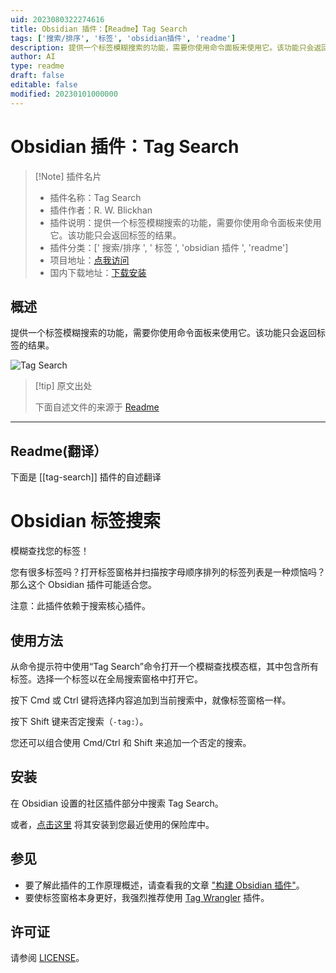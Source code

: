 ```yaml
---
uid: 2023080322274616
title: Obsidian 插件：【Readme】Tag Search
tags: ['搜索/排序', '标签', 'obsidian插件', 'readme']
description: 提供一个标签模糊搜索的功能，需要你使用命令面板来使用它。该功能只会返回标签的结果。
author: AI
type: readme
draft: false
editable: false
modified: 20230101000000
---
```


# Obsidian 插件：Tag Search

> [!Note] 插件名片
> - 插件名称：Tag Search
> - 插件作者：R. W. Blickhan
> - 插件说明：提供一个标签模糊搜索的功能，需要你使用命令面板来使用它。该功能只会返回标签的结果。
> - 插件分类：[' 搜索/排序 ', ' 标签 ', 'obsidian 插件 ', 'readme']
> - 项目地址：[点我访问](https://github.com/rwblickhan/obsidian-tag-search)
> - 国内下载地址：[下载安装](https://pkmer.cn/products/plugin/pluginMarket/?tag-search)

## 概述

提供一个标签模糊搜索的功能，需要你使用命令面板来使用它。该功能只会返回标签的结果。

![Tag Search](https://cdn.pkmer.cn/covers/tag-search.PNG!pkmer)

> [!tip] 原文出处
>
>下面自述文件的来源于 [Readme](https://ghproxy.net/https://raw.githubusercontent.com/rwblickhan/obsidian-tag-search/master/README.md)
>

---

## Readme(翻译）

下面是 [[tag-search]] 插件的自述翻译

# Obsidian 标签搜索

模糊查找您的标签！

您有很多标签吗？打开标签窗格并扫描按字母顺序排列的标签列表是一种烦恼吗？那么这个 Obsidian 插件可能适合您。

注意：此插件依赖于搜索核心插件。

## 使用方法

从命令提示符中使用“Tag Search”命令打开一个模糊查找模态框，其中包含所有标签。选择一个标签以在全局搜索窗格中打开它。

按下 Cmd 或 Ctrl 键将选择内容追加到当前搜索中，就像标签窗格一样。

按下 Shift 键来否定搜索（`-tag:`）。

您还可以组合使用 Cmd/Ctrl 和 Shift 来追加一个否定的搜索。

## 安装

在 Obsidian 设置的社区插件部分中搜索 Tag Search。

或者，[点击这里](https://obsidian-plugins.peak-dev.org/show/tag-search) 将其安装到您最近使用的保险库中。

## 参见

- 要了解此插件的工作原理概述，请查看我的文章 ["构建 Obsidian 插件"](https://rwblickhan.org/technical/obsidian-plugin/)。
- 要使标签窗格本身更好，我强烈推荐使用 [Tag Wrangler](https://github.com/pjeby/tag-wrangler) 插件。

## 许可证

请参阅 [LICENSE](/LICENSE)。
